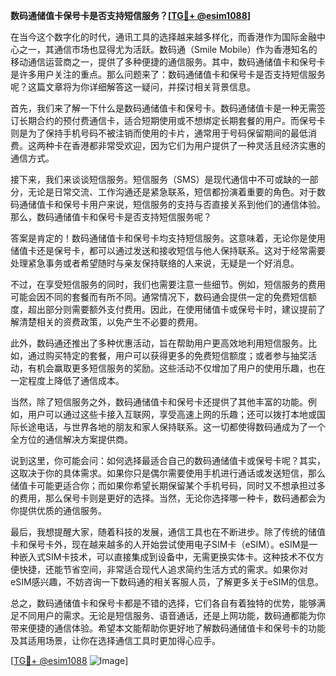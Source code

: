 **数码通储值卡保号卡是否支持短信服务？[[TG💪+ @esim1088](https://t.me/s/esim1088)]**

在当今这个数字化的时代，通讯工具的选择越来越多样化，而香港作为国际金融中心之一，其通信市场也显得尤为活跃。数码通（Smile Mobile）作为香港知名的移动通信运营商之一，提供了多种便捷的通信服务。其中，数码通储值卡和保号卡是许多用户关注的重点。那么问题来了：数码通储值卡和保号卡是否支持短信服务呢？这篇文章将为你详细解答这一疑问，并探讨相关背景信息。

首先，我们来了解一下什么是数码通储值卡和保号卡。数码通储值卡是一种无需签订长期合约的预付费通信卡，适合短期使用或不想绑定长期套餐的用户。而保号卡则是为了保持手机号码不被注销而使用的卡片，通常用于号码保留期间的最低消费。这两种卡在香港都非常受欢迎，因为它们为用户提供了一种灵活且经济实惠的通信方式。

接下来，我们来谈谈短信服务。短信服务（SMS）是现代通信中不可或缺的一部分，无论是日常交流、工作沟通还是紧急联系，短信都扮演着重要的角色。对于数码通储值卡和保号卡用户来说，短信服务的支持与否直接关系到他们的通信体验。那么，数码通储值卡和保号卡是否支持短信服务呢？

答案是肯定的！数码通储值卡和保号卡均支持短信服务。这意味着，无论你是使用储值卡还是保号卡，都可以通过发送和接收短信与他人保持联系。这对于经常需要处理紧急事务或者希望随时与亲友保持联络的人来说，无疑是一个好消息。

不过，在享受短信服务的同时，我们也需要注意一些细节。例如，短信服务的费用可能会因不同的套餐而有所不同。通常情况下，数码通会提供一定的免费短信额度，超出部分则需要额外支付费用。因此，在使用储值卡或保号卡时，建议提前了解清楚相关的资费政策，以免产生不必要的费用。

此外，数码通还推出了多种优惠活动，旨在帮助用户更高效地利用短信服务。比如，通过购买特定的套餐，用户可以获得更多的免费短信额度；或者参与抽奖活动，有机会赢取更多短信服务的奖励。这些活动不仅增加了用户的使用乐趣，也在一定程度上降低了通信成本。

当然，除了短信服务之外，数码通储值卡和保号卡还提供了其他丰富的功能。例如，用户可以通过这些卡接入互联网，享受高速上网的乐趣；还可以拨打本地或国际长途电话，与世界各地的朋友和家人保持联系。这一切都使得数码通成为了一个全方位的通信解决方案提供商。

说到这里，你可能会问：如何选择最适合自己的数码通储值卡或保号卡呢？其实，这取决于你的具体需求。如果你只是偶尔需要使用手机进行通话或发送短信，那么储值卡可能更适合你；而如果你希望长期保留某个手机号码，同时又不想承担过多的费用，那么保号卡则是更好的选择。当然，无论你选择哪一种卡，数码通都会为你提供优质的通信服务。

最后，我想提醒大家，随着科技的发展，通信工具也在不断进步。除了传统的储值卡和保号卡外，现在越来越多的人开始尝试使用电子SIM卡（eSIM）。eSIM是一种嵌入式SIM卡技术，可以直接集成到设备中，无需更换实体卡。这种技术不仅方便快捷，还能节省空间，非常适合现代人追求简约生活方式的需求。如果你对eSIM感兴趣，不妨咨询一下数码通的相关客服人员，了解更多关于eSIM的信息。

总之，数码通储值卡和保号卡都是不错的选择，它们各自有着独特的优势，能够满足不同用户的需求。无论是短信服务、语音通话，还是上网功能，数码通都能为你带来便捷的通信体验。希望本文能帮助你更好地了解数码通储值卡和保号卡的功能及其适用场景，让你在选择通信工具时更加得心应手。

[[TG💪+ @esim1088](https://t.me/s/esim1088) ![Image](https://i.postimg.cc/4NQfJmqS/Snipaste-2025-05-13-00-14-12.png)]